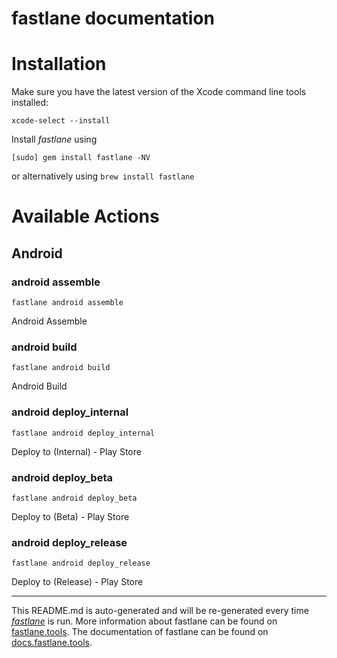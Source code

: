fastlane documentation
================
# Installation

Make sure you have the latest version of the Xcode command line tools installed:

```
xcode-select --install
```

Install _fastlane_ using
```
[sudo] gem install fastlane -NV
```
or alternatively using `brew install fastlane`

# Available Actions
## Android
### android assemble
```
fastlane android assemble
```
Android Assemble
### android build
```
fastlane android build
```
Android Build
### android deploy_internal
```
fastlane android deploy_internal
```
Deploy to (Internal) - Play Store
### android deploy_beta
```
fastlane android deploy_beta
```
Deploy to (Beta) - Play Store
### android deploy_release
```
fastlane android deploy_release
```
Deploy to (Release) - Play Store

----

This README.md is auto-generated and will be re-generated every time [_fastlane_](https://fastlane.tools) is run.
More information about fastlane can be found on [fastlane.tools](https://fastlane.tools).
The documentation of fastlane can be found on [docs.fastlane.tools](https://docs.fastlane.tools).
